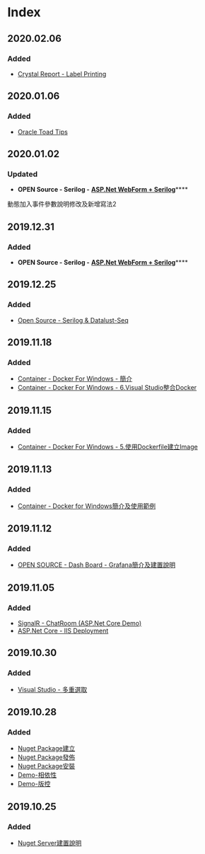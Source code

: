 # Index

## 2020.02.06

### Added

* [Crystal Report - Label Printing](wang-ye-ji-shu/crystal-report-label-printing.md)

## 2020.01.06

### Added

* [Oracle Toad Tips](oracle-toad.md)

## 2020.01.02

### Updated

* **OPEN Source - Serilog -** [**ASP.Net WebForm + Serilog**](open-source/serilog-and-datalust-seq.md#asp-net-webform-serilog)\*\*\*\*

動態加入事件參數說明修改及新增寫法2

## 2019.12.31

### Added

* **OPEN Source - Serilog -** [**ASP.Net WebForm + Serilog**](open-source/serilog-and-datalust-seq.md#asp-net-webform-serilog)\*\*\*\*

## 2019.12.25

### Added

*  [Open Source - Serilog & Datalust-Seq](open-source/serilog-and-datalust-seq.md)

## 2019.11.18

### Added

* [Container - Docker For Windows - 簡介](container/docker-for-windows.md#jian-jie)
* [Container - Docker For Windows - 6.Visual Studio整合Docker](container/docker-for-windows.md#6visual-studio-zheng-he-docker)

## 2019.11.15

### Added

* [Container - Docker For Windows - 5.使用Dockerfile建立Image](container/docker-for-windows.md#5-shi-yong-dockfile-jian-li-image)

## 2019.11.13

### Added

* [Container - Docker for Windows簡介及使用範例](container/docker-for-windows.md)

## 2019.11.12

### Added

* [OPEN SOURCE - Dash Board - Grafana簡介及建置說明](open-source/grafana.md)

## 2019.11.05

### Added

* [SignalR - ChatRoom \(ASP.Net Core Demo\)](wang-ye-ji-shu/signalr/chatroom.md)
* [ASP.Net Core - IIS Deployment](wang-ye-ji-shu/asp.net-core/iis-deployment.md)

## 2019.10.30

### Added

* [Visual Studio - 多重選取](kai-fa-gong-ju/visual-studio/duo-zhong-xuan-qu.md)

## 2019.10.28

### Added

* [Nuget Package建立](ban-ben-kong-guan-liu-cheng/nuget/nuget-package-jian-li.md)
* [Nuget Package發佈](ban-ben-kong-guan-liu-cheng/nuget/nuget-package-fa-bu.md)
* [Nuget Package安裝](ban-ben-kong-guan-liu-cheng/nuget/nuget-package-an-zhuang.md)
* [Demo-相依性](ban-ben-kong-guan-liu-cheng/nuget/demo-xiang-yi-xing.md)
* [Demo-版控](ban-ben-kong-guan-liu-cheng/nuget/demo-ban-kong.md)

## 2019.10.25

### Added

* [Nuget Server建置說明](ban-ben-kong-guan-liu-cheng/nuget/nuget-server-jian-zhi.md)




